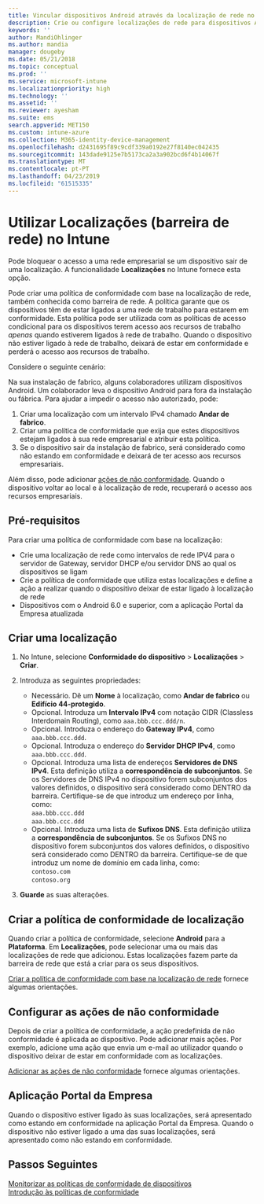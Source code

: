 ```yaml
---
title: Vincular dispositivos Android através da localização de rede no Microsoft Intune – Azure | Microsoft Docs
description: Crie ou configure localizações de rede para dispositivos Android no Microsoft Intune. Pode marcar dispositivos como não estando em conformidade com base na localização de rede do dispositivo. Se o dispositivo sair da localização de rede, pode bloquear o acesso aos recursos da empresa.
keywords: ''
author: MandiOhlinger
ms.author: mandia
manager: dougeby
ms.date: 05/21/2018
ms.topic: conceptual
ms.prod: ''
ms.service: microsoft-intune
ms.localizationpriority: high
ms.technology: ''
ms.assetid: ''
ms.reviewer: ayesham
ms.suite: ems
search.appverid: MET150
ms.custom: intune-azure
ms.collection: M365-identity-device-management
ms.openlocfilehash: d2431695f89c9cdf339a0192e27f8140ec042435
ms.sourcegitcommit: 143dade9125e7b5173ca2a3a902bcd6f4b14067f
ms.translationtype: MT
ms.contentlocale: pt-PT
ms.lasthandoff: 04/23/2019
ms.locfileid: "61515335"
---
```

# <a name="use-locations-network-fence-in-intune"></a>Utilizar Localizações (barreira de rede) no Intune

Pode bloquear o acesso a uma rede empresarial se um dispositivo sair de uma localização. A funcionalidade **Localizações** no Intune fornece esta opção. 

Pode criar uma política de conformidade com base na localização de rede, também conhecida como barreira de rede. A política garante que os dispositivos têm de estar ligados a uma rede de trabalho para estarem em conformidade. Esta política pode ser utilizada com as políticas de acesso condicional para os dispositivos terem acesso aos recursos de trabalho *apenas* quando estiverem ligados à rede de trabalho. Quando o dispositivo não estiver ligado à rede de trabalho, deixará de estar em conformidade e perderá o acesso aos recursos de trabalho.

Considere o seguinte cenário:

Na sua instalação de fabrico, alguns colaboradores utilizam dispositivos Android. Um colaborador leva o dispositivo Android para fora da instalação ou fábrica. Para ajudar a impedir o acesso não autorizado, pode:

1. Criar uma localização com um intervalo IPv4 chamado **Andar de fabrico**.
2. Criar uma política de conformidade que exija que estes dispositivos estejam ligados à sua rede empresarial e atribuir esta política.
3. Se o dispositivo sair da instalação de fabrico, será considerado como não estando em conformidade e deixará de ter acesso aos recursos empresariais.

Além disso, pode adicionar [ações de não conformidade](#configure-the-actions-for-noncompliance). Quando o dispositivo voltar ao local e à localização de rede, recuperará o acesso aos recursos empresariais.

## <a name="prerequisites"></a>Pré-requisitos

Para criar uma política de conformidade com base na localização:

- Crie uma localização de rede como intervalos de rede IPV4 para o servidor de Gateway, servidor DHCP e/ou servidor DNS ao qual os dispositivos se ligam
- Crie a política de conformidade que utiliza estas localizações e define a ação a realizar quando o dispositivo deixar de estar ligado à localização de rede
- Dispositivos com o Android 6.0 e superior, com a aplicação Portal da Empresa atualizada

## <a name="create-a-location"></a>Criar uma localização

1. No Intune, selecione **Conformidade do dispositivo** > **Localizações** > **Criar**.

2. Introduza as seguintes propriedades:  

   - Necessário. Dê um **Nome** à localização, como **Andar de fabrico** ou **Edifício 44-protegido**.
   - Opcional. Introduza um **Intervalo IPv4** com notação CIDR (Classless Interdomain Routing), como `aaa.bbb.ccc.ddd/n`.
   - Opcional. Introduza o endereço do **Gateway IPv4**, como `aaa.bbb.ccc.ddd`.
   - Opcional. Introduza o endereço do **Servidor DHCP IPv4**, como `aaa.bbb.ccc.ddd`.
   - Opcional. Introduza uma lista de endereços **Servidores de DNS IPv4**. Esta definição utiliza a **correspondência de subconjuntos**. Se os Servidores de DNS IPv4 no dispositivo forem subconjuntos dos valores definidos, o dispositivo será considerado como DENTRO da barreira. Certifique-se de que introduz um endereço por linha, como:  
     `aaa.bbb.ccc.ddd`  
     `aaa.bbb.ccc.ddd`
   - Opcional. Introduza uma lista de **Sufixos DNS**. Esta definição utiliza a **correspondência de subconjuntos**. Se os Sufixos DNS no dispositivo forem subconjuntos dos valores definidos, o dispositivo será considerado como DENTRO da barreira. Certifique-se de que introduz um nome de domínio em cada linha, como:  
     `contoso.com`  
     `contoso.org`

3. **Guarde** as suas alterações.

## <a name="create-the-location-compliance-policy"></a>Criar a política de conformidade de localização

Quando criar a política de conformidade, selecione **Android** para a **Plataforma**. Em **Localizações**, pode selecionar uma ou mais das localizações de rede que adicionou. Estas localizações fazem parte da barreira de rede que está a criar para os seus dispositivos.

[Criar a política de conformidade com base na localização de rede](compliance-policy-create-android.md#locations) fornece algumas orientações.

## <a name="configure-the-actions-for-noncompliance"></a>Configurar as ações de não conformidade

Depois de criar a política de conformidade, a ação predefinida de não conformidade é aplicada ao dispositivo. Pode adicionar mais ações. Por exemplo, adicione uma ação que envia um e-mail ao utilizador quando o dispositivo deixar de estar em conformidade com as localizações.

[Adicionar as ações de não conformidade](actions-for-noncompliance.md) fornece algumas orientações.

## <a name="company-portal-app"></a>Aplicação Portal da Empresa

Quando o dispositivo estiver ligado às suas localizações, será apresentado como estando em conformidade na aplicação Portal da Empresa. Quando o dispositivo não estiver ligado a uma das suas localizações, será apresentado como não estando em conformidade.

## <a name="next-steps"></a>Passos Seguintes
[Monitorizar as políticas de conformidade de dispositivos](compliance-policy-monitor.md)  
[Introdução às políticas de conformidade](device-compliance-get-started.md)
